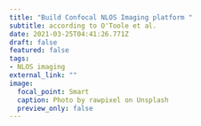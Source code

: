 ```yaml
---
title: "Build Confocal NLOS Imaging platform "
subtitle: according to O'Toole et al.
date: 2021-03-25T04:41:26.771Z
draft: false
featured: false
tags:
- NLOS imaging
external_link: ""
image:
  focal_point: Smart
  caption: Photo by rawpixel on Unsplash
  preview_only: false
---
```

